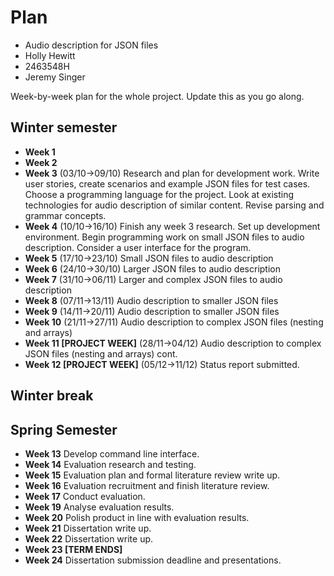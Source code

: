 # Plan

* Audio description for JSON files
* Holly Hewitt
* 2463548H
* Jeremy Singer

Week-by-week plan for the whole project. Update this as you go along.

## Winter semester

* **Week 1**
* **Week 2**
* **Week 3** (03/10->09/10) Research and plan for development work. Write user stories, create scenarios and example JSON files for test cases. Choose a programming language for the project. Look at existing technologies for audio description of similar content. Revise parsing and grammar concepts.
* **Week 4** (10/10->16/10) Finish any week 3 research. Set up development environment. Begin programming work on small JSON files to audio description. Consider a user interface for the program.
* **Week 5** (17/10->23/10) Small JSON files to audio description
* **Week 6** (24/10->30/10) Larger JSON files to audio description
* **Week 7** (31/10->06/11) Larger and complex JSON files to audio description
* **Week 8** (07/11->13/11) Audio description to smaller JSON files
* **Week 9** (14/11->20/11) Audio description to smaller JSON files
* **Week 10** (21/11->27/11) Audio description to complex JSON files (nesting and arrays)
* **Week 11 [PROJECT WEEK]** (28/11->04/12) Audio description to complex JSON files (nesting and arrays) cont.
* **Week 12 [PROJECT WEEK]** (05/12->11/12) Status report submitted.

## Winter break

## Spring Semester

* **Week 13** Develop command line interface.
* **Week 14** Evaluation research and testing.
* **Week 15** Evaluation plan and formal literature review write up.
* **Week 16** Evaluation recruitment and finish literature review.
* **Week 17** Conduct evaluation.
* **Week 19** Analyse evaluation results.
* **Week 20** Polish product in line with evaluation results.
* **Week 21** Dissertation write up.
* **Week 22** Dissertation write up.
* **Week 23 [TERM ENDS]**
* **Week 24** Dissertation submission deadline and presentations.

